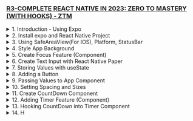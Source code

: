 ### [R3-COMPLETE REACT NATIVE IN 2023: ZERO TO MASTERY (WITH HOOKS) - ZTM](/courses/R3.md)

<details>
  <summary>1. Introduction - Using Expo </summary>

# Using Expo

https://snack.expo.dev/

![](https://github.com/omeatai/My-Tutorials/assets/32337103/fbb5bbfb-7e94-465b-bc45-f3ffdada2f5c)

```js
import React from "react";
import { Text, View } from "react-native";

const YourApp = () => {
  return (
    <View
      style={{
        flex: 1,
        justifyContent: "center",
        alignItems: "center",
      }}
    >
      <Text>Helloooooo 🎉</Text>
    </View>
  );
};

export default YourApp;
```

![](https://github.com/omeatai/My-Tutorials/assets/32337103/c2011efe-a102-4cf7-aedb-1191bd097af9)

```js
import { Text, View, StyleSheet } from "react-native";
import Constants from "expo-constants";

// You can import from local files
import AssetExample from "./components/AssetExample";

// or any pure javascript modules available in npm
import { Card } from "react-native-paper";

export default function App() {
  const name = "Ifeanyi";
  return (
    <View style={styles.container}>
      <Text style={styles.paragraph}>
        {2 ** 4}Hello, my name is {name}
      </Text>
      <Card>
        <AssetExample />
      </Card>
    </View>
  );
}

const styles = StyleSheet.create({
  container: {
    flex: 1,
    justifyContent: "center",
    paddingTop: Constants.statusBarHeight,
    backgroundColor: "#ecf0f1",
    padding: 8,
  },
  paragraph: {
    margin: 24,
    fontSize: 18,
    fontWeight: "bold",
    textAlign: "center",
  },
});
```

# #End

</details>

<details>
  <summary>2. Install expo and React Native Project </summary>

# Install expo and React Native Project

![](https://github.com/omeatai/My-Tutorials/assets/32337103/03c2960a-55a5-4d57-bf39-3653173cd91a)
![](https://github.com/omeatai/My-Tutorials/assets/32337103/d2002d17-d70d-4028-811a-673420f29911)

# Install expo globally

```jsbs
npm install -g expo-cli
```

# Install React Native Project

```jsbs
npx create-expo-app FocusTime
cd FocusTime
npx expo start

yarn create expo-app FocusTime
cd FocusTime
yarn expo start
```

### react-native/FocusTime/package.json:

```js
{
  "name": "focustime",
  "version": "1.0.0",
  "main": "node_modules/expo/AppEntry.js",
  "scripts": {
    "start": "expo start",
    "android": "expo start --android",
    "ios": "expo start --ios",
    "web": "expo start --web"
  },
  "dependencies": {
    "expo": "~48.0.18",
    "expo-status-bar": "~1.4.4",
    "react": "18.2.0",
    "react-native": "0.71.8"
  },
  "devDependencies": {
    "@babel/core": "^7.20.0"
  },
  "private": true
}
```

### react-native/FocusTime/App.js:

```js
import { StatusBar } from "expo-status-bar";
import { StyleSheet, Text, View } from "react-native";

export default function App() {
  return (
    <View style={styles.container}>
      <Text style={styles.text}>Hello World! Welcome to Android!</Text>
      <StatusBar style="auto" />
    </View>
  );
}

const styles = StyleSheet.create({
  container: {
    flex: 1,
    backgroundColor: "#fff",
    alignItems: "center",
    justifyContent: "center",
  },
  text: {
    fontSize: 42,
    textAlign: "center",
    fontWeight: "700",
  },
});
```

# #End

</details>

<details>
  <summary>3. Using SafeAreaView(For IOS), Platform, StatusBar </summary>

# Using SafeAreaView(For IOS), Platform, StatusBar

![](https://github.com/omeatai/My-Tutorials/assets/32337103/81e7fda3-e6fd-43e1-b244-35e2fba8549b)
![](https://github.com/omeatai/My-Tutorials/assets/32337103/93acb5d1-8e2f-48b1-ae8f-cabaf81faeec)

### react-native/FocusTime/App.js:

```js
import {
  StyleSheet,
  Text,
  View,
  SafeAreaView,
  Platform,
  StatusBar,
} from "react-native";

export default function App() {
  return (
    <SafeAreaView style={styles.container}>
      <Text>Hello World! Welcome to Android!</Text>
    </SafeAreaView>
  );
}

const styles = StyleSheet.create({
  container: {
    flex: 1,
    paddingTop: Platform.OS === "android" ? StatusBar.currentHeight + 5 : 0,
    // paddingTop: Platform.OS === "android" ? 20 : 0,
  },
});
```

# #End

</details>

<details>
  <summary>4. Style App Background </summary>

# Style App Background

![](https://github.com/omeatai/My-Tutorials/assets/32337103/df9e932c-c4d4-46d9-9d7d-0da4e62802ec)
![](https://github.com/omeatai/My-Tutorials/assets/32337103/5c86283c-775d-4d40-a075-b8e3e372d435)

### react-native/FocusTime/App.js:

```js
import {
  StyleSheet,
  Text,
  View,
  SafeAreaView,
  Platform,
  StatusBar,
} from "react-native";

import styles from "./App.styles";

export default function App() {
  return (
    <SafeAreaView style={styles.container}>
      <Text style={styles.text}>Hello World! Welcome to Android!</Text>
    </SafeAreaView>
  );
}
```

### react-native/FocusTime/App.styles.js:

```js
import { StyleSheet, Platform, StatusBar } from "react-native";
import colors from "./src/utils/colors";

const styles = StyleSheet.create({
  container: {
    flex: 1,
    paddingTop: Platform.OS === "android" ? StatusBar.currentHeight + 5 : 0,
    backgroundColor: colors.darkPurple,
  },
  text: {
    color: colors.white,
  },
});

export default styles;
```

### react-native/FocusTime/src/utils/colors.js:

```js
const colors = {
  dodgerBlue: "#1e90ff",
  crimson: "#dc143c",
  darkPurple: "#4d004d",
  white: "#fff",
  black: "#000",
  primary: "#1e90ff",
  secondary: "#000",
};

export default colors;
```

# #End

</details>

<details>
  <summary>5. Create Focus Feature (Component) </summary>

# Create Focus Feature (Component)

![](https://github.com/omeatai/My-Tutorials/assets/32337103/3e959daa-ab07-4ad7-adcf-adb358ad7b45)
![](https://github.com/omeatai/My-Tutorials/assets/32337103/87b8d21d-eceb-4d82-9f9b-c31d641c83fe)

### react-native/FocusTime/App.js:

```js
import {
  StyleSheet,
  Text,
  View,
  SafeAreaView,
  Platform,
  StatusBar,
} from "react-native";

import Focus from "./src/features/Focus";

import styles from "./App.styles";

export default function App() {
  return (
    <SafeAreaView style={styles.container}>
      <Text style={styles.text}>FocusTime App</Text>
      <Focus />
    </SafeAreaView>
  );
}
```

### react-native/FocusTime/App.styles.js:

```js
import { StyleSheet, Platform, StatusBar } from "react-native";
import colors from "./src/utils/colors";

const styles = StyleSheet.create({
  container: {
    flex: 1,
    paddingTop: Platform.OS === "android" ? StatusBar.currentHeight + 5 : 0,
    backgroundColor: colors.black,
  },
  text: {
    color: colors.white900,
    paddingBottom: 20,
    paddingLeft: 20,
    fontWeight: Platform.OS === "android" ? "normal" : "400",
  },
});

export default styles;
```

### react-native/FocusTime/src/features/Focus.js:

```js
import React from "react";
import { StyleSheet, Text, View, Platform } from "react-native";
import colors from "../utils/colors";

const Focus = () => {
  return (
    <View style={styles.container}>
      <Text style={styles.text}>Focus Component</Text>
    </View>
  );
};

const styles = StyleSheet.create({
  container: {
    flex: 1,
    backgroundColor: colors.black500,
  },
  text: {
    color: colors.black100,
  },
});

export default Focus;
```

### react-native/FocusTime/src/utils/colors.js:

```js
const colors = {
  dodgerBlue: "#1e90ff",
  crimson: "#dc143c",
  purple: "#800080",
  darkPurple: "#4d004d",
  white: "#fff",
  white900: "#858585",
  black: "#000",
  black500: "#292929",
  black200: "#5c5c5c",
  black100: "#7a7a7a",
  primary: "#1e90ff",
  secondary: "#000",
};

export default colors;
```

# #End

</details>

<details>
  <summary>6. Create Text Input with React Native Paper </summary>

# Create Text Input with React Native Paper

![](https://github.com/omeatai/My-Tutorials/assets/32337103/c2dff748-d754-4017-b540-49c9bebe5f22)

# Install React Native Paper

```jsbs
npm install react-native-paper react-native-safe-area-context

npm install react-native-paper
npm install react-native-safe-area-context

npx pod-install
npm install react-native-vector-icons
```

```js
{
  "dependencies": {
  "expo-constants": "~12.1.3",
  "@expo/vector-icons": "^12.0.0",
  "react-native-paper": "4.11.2"
  }
}
```

### react-native/FocusTime/App.js:

```js
import {
  StyleSheet,
  Text,
  View,
  SafeAreaView,
  Platform,
  StatusBar,
} from "react-native";

import Focus from "./src/features/Focus";

import styles from "./App.styles";

export default function App() {
  return (
    <SafeAreaView style={styles.container}>
      <Text style={styles.text}>FocusTime App</Text>
      <Focus />
    </SafeAreaView>
  );
}
```

### react-native/FocusTime/App.styles.js:

```js
import { StyleSheet, Platform, StatusBar } from "react-native";
import colors from "./src/utils/colors";

const styles = StyleSheet.create({
  container: {
    flex: 1,
    paddingTop: Platform.OS === "android" ? StatusBar.currentHeight + 5 : 0,
    backgroundColor: colors.black,
  },
  text: {
    color: colors.white900,
    paddingBottom: 20,
    paddingLeft: 20,
    fontWeight: Platform.OS === "android" ? "normal" : "400",
  },
});

export default styles;
```

### react-native/FocusTime/src/features/Focus.js:

```js
import React from "react";
import { StyleSheet, Text, View, Platform } from "react-native";
import { TextInput } from "react-native-paper";
import colors from "../utils/colors";

const Focus = () => {
  return (
    <View style={styles.container}>
      <View style={styles.inputContainer}>
        <TextInput
          label={"What task would you like to do?"}
          style={styles.text}
        />
      </View>
    </View>
  );
};

const styles = StyleSheet.create({
  container: {
    flex: 1,
    backgroundColor: colors.black500,
  },
  inputContainer: {
    flex: 0.5,
    padding: 20,
    justifyContent: "flex-start",
  },
  text: {
    color: colors.black100,
    borderBottomLeftRadius: 10,
    borderBottomRightRadius: 10,
    borderTopLeftRadius: 10,
    borderTopRightRadius: 10,
    overflow: "hidden",
  },
});

export default Focus;
```

### react-native/FocusTime/src/utils/colors.js:

```js
const colors = {
  dodgerBlue: "#1e90ff",
  crimson: "#dc143c",
  purple: "#800080",
  darkPurple: "#4d004d",
  white: "#fff",
  white900: "#858585",
  black: "#000",
  black500: "#292929",
  black200: "#5c5c5c",
  black100: "#7a7a7a",
  primary: "#1e90ff",
  secondary: "#000",
};

export default colors;
```

# #End

</details>

<details>
  <summary>7. Storing Values with useState </summary>

# Storing Values with useState

![](https://github.com/omeatai/My-Tutorials/assets/32337103/c4e08684-1498-4d68-b467-c513f815ef8a)
![](https://github.com/omeatai/My-Tutorials/assets/32337103/b59fd227-3288-4ff9-a7a3-dfbc370a6ad1)

### rn/FocusTime/App.js:

```js
import {
  StyleSheet,
  Text,
  View,
  SafeAreaView,
  Platform,
  StatusBar,
} from "react-native";

import Focus from "./src/features/Focus";

import styles from "./App.styles";

export default function App() {
  return (
    <SafeAreaView style={styles.container}>
      <Text style={styles.text}>FocusTime App</Text>
      <Focus />
    </SafeAreaView>
  );
}
```

### rn/FocusTime/App.styles.js:

```js
import { StyleSheet, Platform, StatusBar } from "react-native";
import colors from "./src/utils/colors";

const styles = StyleSheet.create({
  container: {
    flex: 1,
    paddingTop: Platform.OS === "android" ? StatusBar.currentHeight + 5 : 0,
    backgroundColor: colors.black,
  },
  text: {
    color: colors.white900,
    paddingBottom: 20,
    paddingLeft: 20,
    fontWeight: Platform.OS === "android" ? "normal" : "400",
  },
});

export default styles;
```

### rn/FocusTime/src/features/Focus.js:

```js
import React, { useState } from "react";
import { StyleSheet, Text, View, Platform } from "react-native";
import { TextInput } from "react-native-paper";
import colors from "../utils/colors";

const Focus = () => {
  const [subject, setSubject] = useState("");

  const Label = <Text color={"#000"}>{"What task would you like to do?"}</Text>;

  return (
    <View style={styles.container}>
      <View style={styles.inputContainer}>
        <TextInput
          label={Label}
          style={styles.text}
          onChangeText={(e) => setSubject(e)}
        />
        <Text style={styles.subject}>{subject}</Text>
      </View>
    </View>
  );
};

const styles = StyleSheet.create({
  container: {
    flex: 1,
    backgroundColor: colors.black500,
  },
  inputContainer: {
    flex: 0.5,
    padding: 20,
    justifyContent: "flex-start",
  },
  text: {
    color: colors.black100,
    borderBottomLeftRadius: 10,
    borderBottomRightRadius: 10,
    borderTopLeftRadius: 10,
    borderTopRightRadius: 10,
    overflow: "hidden",
  },
  subject: {
    fontSize: 30,
    color: colors.white,
  },
});

export default Focus;
```

### rn/FocusTime/src/utils/colors.js:

```js
const colors = {
  dodgerBlue: "#1e90ff",
  crimson: "#dc143c",
  purple: "#800080",
  darkPurple: "#4d004d",
  white: "#fff",
  white900: "#858585",
  black: "#000",
  black500: "#292929",
  black200: "#5c5c5c",
  black100: "#7a7a7a",
  primary: "#1e90ff",
  secondary: "#000",
};

export default colors;
```

# #End

</details>

<details>
  <summary>8. Adding a Button </summary>

# Adding a Button

![](https://github.com/omeatai/My-Tutorials/assets/32337103/dbad6221-0eac-49fc-9de2-c6dd9c09337a)
![](https://github.com/omeatai/My-Tutorials/assets/32337103/6d853177-88fe-4054-a6b6-20c18d195b39)

### rn/FocusTime/App.js:

```js
import {
  StyleSheet,
  Text,
  View,
  SafeAreaView,
  Platform,
  StatusBar,
} from "react-native";

import Focus from "./src/features/Focus";

import styles from "./App.styles";

export default function App() {
  return (
    <SafeAreaView style={styles.container}>
      <Text style={styles.text}>FocusTime App</Text>
      <Focus />
    </SafeAreaView>
  );
}
```

### rn/FocusTime/src/features/Focus.js:

```js
import React, { useState } from "react";
import { StyleSheet, Text, View, Platform } from "react-native";
import { TextInput } from "react-native-paper";
import colors from "../utils/colors";
import { RoundedButton } from "../components/RoundedButton";

const Focus = () => {
  const [subject, setSubject] = useState("");

  const Label = <Text>{"What task would you like to do?"}</Text>;

  return (
    <View style={styles.container}>
      <View style={styles.inputContainer}>
        <TextInput
          label={Label}
          style={styles.textInput}
          onChangeText={(e) => setSubject(e)}
        />
        <View style={styles.button}>
          <RoundedButton title={"+"} size={50} />
        </View>
      </View>
    </View>
  );
};

const styles = StyleSheet.create({
  container: {
    flex: 1,
    backgroundColor: colors.black500,
  },
  inputContainer: {
    padding: 20,
    justifyContent: "flex-start",
    flexDirection: "row",
  },
  textInput: {
    flex: 1,
    marginRight: 10,
    color: colors.black100,
    borderBottomLeftRadius: 10,
    borderBottomRightRadius: 10,
    borderTopLeftRadius: 10,
    borderTopRightRadius: 10,
    overflow: "hidden",
  },
  button: {
    justifyContent: "center",
  },
});

export default Focus;
```

### rn/FocusTime/src/components/RoundedButton.js:

```js
import React from "react";
import { TouchableOpacity, Text, StyleSheet } from "react-native";
import colors from "../utils/colors";

export const RoundedButton = ({
  style = {},
  textStyle = {},
  size = 125,
  ...props
}) => {
  return (
    <TouchableOpacity
      style={[styles(size).radius, style]}
      onPress={props.onPress}
    >
      <Text style={[styles(size).text, textStyle]}>{props.title}</Text>
    </TouchableOpacity>
  );
};

const styles = (size) => ({
  radius: {
    borderRadius: size / 2,
    width: size,
    height: size,
    alignItems: "center",
    justifyContent: "center",
    borderColor: colors.white,
    borderWidth: 2,
  },
  text: { color: colors.white, fontSize: size / 3 },
});
```

# #End

</details>

<details>
  <summary>9. Passing Values to App Component </summary>

# Passing Values to App Component

![](https://github.com/omeatai/My-Tutorials/assets/32337103/d0176589-300a-4b38-824b-fbfd4bfb6d34)
![](https://github.com/omeatai/My-Tutorials/assets/32337103/591655f6-c948-4b4b-a877-066c7cb7825f)

### rn/FocusTime/App.js:

```js
import React, { useState } from "react";
import {
  StyleSheet,
  Text,
  View,
  SafeAreaView,
  Platform,
  StatusBar,
} from "react-native";

import Focus from "./src/features/Focus";

import styles from "./App.styles";

export default function App() {
  const [currentSubject, setCurrentSubject] = useState(null);

  return (
    <SafeAreaView style={styles.container}>
      <Text style={styles.text}>FocusTime App</Text>
      {!currentSubject ? (
        <Focus addSubject={setCurrentSubject} />
      ) : (
        <View>
          <Text style={styles.text}>
            I am going to render the timer for {currentSubject}
          </Text>
        </View>
      )}
    </SafeAreaView>
  );
}
```

### rn/FocusTime/src/features/Focus.js:

```js
import React, { useState } from "react";
import { StyleSheet, Text, View, Platform } from "react-native";
import { TextInput } from "react-native-paper";
import colors from "../utils/colors";
import { RoundedButton } from "../components/RoundedButton";

const Focus = ({ addSubject }) => {
  const [subject, setSubject] = useState("");

  const Label = <Text>{"What task would you like to do?"}</Text>;

  return (
    <View style={styles.container}>
      <View style={styles.inputContainer}>
        <TextInput
          label={Label}
          style={styles.textInput}
          onChangeText={(e) => setSubject(e)}
        />
        <View style={styles.button}>
          <RoundedButton
            title={"+"}
            size={50}
            onPress={() => addSubject(subject)}
          />
        </View>
      </View>
    </View>
  );
};

const styles = StyleSheet.create({
  container: {
    flex: 1,
    backgroundColor: colors.black500,
  },
  inputContainer: {
    padding: 20,
    justifyContent: "flex-start",
    flexDirection: "row",
  },
  textInput: {
    flex: 1,
    marginRight: 10,
    color: colors.white900,
    borderBottomLeftRadius: 10,
    borderBottomRightRadius: 10,
    borderTopLeftRadius: 10,
    borderTopRightRadius: 10,
    overflow: "hidden",
  },
  button: {
    justifyContent: "center",
  },
});

export default Focus;
```

### rn/FocusTime/src/components/RoundedButton.js:

```js
import React from "react";
import { TouchableOpacity, Text, StyleSheet } from "react-native";
import colors from "../utils/colors";

export const RoundedButton = ({
  style = {},
  textStyle = {},
  size = 125,
  ...props
}) => {
  return (
    <TouchableOpacity
      style={[styles(size).radius, style]}
      onPress={props.onPress}
    >
      <Text style={[styles(size).text, textStyle]}>{props.title}</Text>
    </TouchableOpacity>
  );
};

const styles = (size) => ({
  radius: {
    borderRadius: size / 2,
    width: size,
    height: size,
    alignItems: "center",
    justifyContent: "center",
    borderColor: colors.white,
    borderWidth: 2,
  },
  text: { color: colors.white, fontSize: size / 3 },
});
```

# #End

</details>

<details>
  <summary>10. Setting Spacing and Sizes </summary>

# Setting Spacing and Sizes

![](https://github.com/omeatai/My-Tutorials/assets/32337103/2fe7b4e2-0c5e-4e5e-8d90-912af52d747c)
![](https://github.com/omeatai/My-Tutorials/assets/32337103/85225443-d58d-4e0c-abc7-3ac18fd6799a)

### rn/FocusTime/src/utils/sizes.js:

```js
export const fontSizes = {
  sm: 8,
  md: 16,
  lg: 24,
  xl: 32,
  xxl: 40,
  xxxl: 80,
};

export const spacing = {
  sm: 8,
  md: 16,
  lg: 24,
  xl: 32,
  xxl: 40,
  xxxl: 80,
};
```

### rn/FocusTime/App.js:

```js
import React, { useState } from "react";
import {
  StyleSheet,
  Text,
  View,
  SafeAreaView,
  Platform,
  StatusBar,
} from "react-native";

import Focus from "./src/features/Focus";

import styles from "./App.styles";

export default function App() {
  const [currentSubject, setCurrentSubject] = useState(null);

  return (
    <SafeAreaView style={styles.container}>
      <Text style={styles.text}>FocusTime App</Text>
      {!currentSubject ? (
        <Focus addSubject={setCurrentSubject} />
      ) : (
        <View>
          <Text style={styles.text}>
            I am going to render the timer for {currentSubject}
          </Text>
        </View>
      )}
    </SafeAreaView>
  );
}
```

### rn/FocusTime/src/features/Focus.js:

```js
import React, { useState } from "react";
import { StyleSheet, Text, View, Platform } from "react-native";
import { TextInput } from "react-native-paper";
import colors from "../utils/colors";
import { spacing, fontSizes } from "../utils/sizes";
import { RoundedButton } from "../components/RoundedButton";

const Focus = ({ addSubject }) => {
  const [subject, setSubject] = useState("");

  const Label = <Text>{"What task would you like to do?"}</Text>;

  return (
    <View style={styles.container}>
      <View style={styles.inputContainer}>
        <TextInput
          label={Label}
          style={styles.textInput}
          onChangeText={(e) => setSubject(e)}
        />
        <View style={styles.button}>
          <RoundedButton
            title={"+"}
            size={50}
            onPress={() => addSubject(subject)}
          />
        </View>
      </View>
    </View>
  );
  Ω;
};

const styles = StyleSheet.create({
  container: {
    flex: 1,
    backgroundColor: colors.black500,
  },
  inputContainer: {
    padding: spacing.lg,
    justifyContent: "flex-start",
    flexDirection: "row",
  },
  textInput: {
    flex: 1,
    marginRight: spacing.sm,
    color: colors.white900,
    borderBottomLeftRadius: spacing.sm,
    borderBottomRightRadius: spacing.sm,
    borderTopLeftRadius: spacing.sm,
    borderTopRightRadius: spacing.sm,
    overflow: "hidden",
  },
  button: {
    justifyContent: "center",
  },
});

export default Focus;
```

# #End

</details>

<details>
  <summary>11. Create CountDown Component</summary>

# Create CountDown Component

### rn/FocusTime/src/components/CountDown.js:

```js
import React, { useState, useEffect } from "react";
import { Text, View, StyleSheet } from "react-native";

import { fontSizes, spacing } from "../utils/sizes";
import { colors } from "../utils/colors";

const minutesToMillis = (min) => min * 1000 * 60;
const formatTime = (time) => (time < 10 ? `0${time}` : time);
export const Countdown = ({ minutes = 0.1, isPaused, onProgress, onEnd }) => {
  const interval = React.useRef(null);

  const [millis, setMillis] = useState(null);

  const countDown = () => {
    setMillis((time) => {
      if (time === 0) {
        clearInterval(interval.current);
        onEnd();
        return time;
      }
      const timeLeft = time - 1000;
      return timeLeft;
    });
  };

  useEffect(() => {
    setMillis(minutesToMillis(minutes));
  }, [minutes]);

  useEffect(() => {
    onProgress(millis / minutesToMillis(minutes));
  }, [millis]);

  useEffect(() => {
    if (isPaused) {
      if (interval.current) clearInterval(interval.current);
      return;
    }

    interval.current = setInterval(countDown, 1000);

    return () => clearInterval(interval.current);
  }, [isPaused]);

  const minute = Math.floor(millis / 1000 / 60) % 60;
  const seconds = Math.floor(millis / 1000) % 60;
  return (
    <Text style={styles.text}>
      {formatTime(minute)}:{formatTime(seconds)}
    </Text>
  );
};

const styles = StyleSheet.create({
  text: {
    fontSize: fontSizes.xxxl,
    fontWeight: "bold",
    color: colors.white,
    padding: spacing.lg,
    backgroundColor: "rgba(94, 132, 226, 0.3)",
  },
});
```

# #End

</details>

<details>
  <summary>12. Adding Timer Feature (Component) </summary>

# Adding Timer Feature (Component)

### rn/FocusTime/App.js:

```js
import React, { useState } from "react";
import {
  StyleSheet,
  Text,
  View,
  SafeAreaView,
  Platform,
  StatusBar,
} from "react-native";

import Focus from "./src/features/Focus";
import { Timer } from "./src/features/Timer";

import styles from "./App.styles";

export default function App() {
  const [currentSubject, setCurrentSubject] = useState(null);

  return (
    <SafeAreaView style={styles.container}>
      <Text style={styles.text}>FocusTime App</Text>
      {!currentSubject ? (
        <Focus addSubject={setCurrentSubject} />
      ) : (
        <View>
          <Text style={styles.text}>
            I am going to render the timer for {currentSubject}
          </Text>
          <Timer
            focusSubject={currentSubject}
            onTimerEnd={() => {}}
            clearSubject={() => {}}
          />
        </View>
      )}
    </SafeAreaView>
  );
}
```

### rn/FocusTime/src/features/Timer.js:

```js
import React from "react";
import { View, Text } from "react-native";

export const Timer = ({ focusSubject }) => (
  <View>
    <Text>Focus Feature {focusSubject}</Text>
  </View>
);
```

### rn/FocusTime/src/features/Focus.js:

```js
import React, { useState } from "react";
import { StyleSheet, Text, View, Platform } from "react-native";
import { TextInput } from "react-native-paper";
import colors from "../utils/colors";
import { spacing, fontSizes } from "../utils/sizes";
import { RoundedButton } from "../components/RoundedButton";

const Focus = ({ addSubject }) => {
  const [subject, setSubject] = useState("");

  const Label = <Text>{"What task would you like to do?"}</Text>;

  return (
    <View style={styles.container}>
      <View style={styles.inputContainer}>
        <TextInput
          label={Label}
          style={styles.textInput}
          onChangeText={(e) => setSubject(e)}
        />
        <View style={styles.button}>
          <RoundedButton
            title={"+"}
            size={50}
            onPress={() => addSubject(subject)}
          />
        </View>
      </View>
    </View>
  );
};

const styles = StyleSheet.create({
  container: {
    flex: 1,
    backgroundColor: colors.black500,
  },
  inputContainer: {
    padding: spacing.lg,
    justifyContent: "flex-start",
    flexDirection: "row",
  },
  textInput: {
    flex: 1,
    marginRight: spacing.sm,
    color: colors.white900,
    borderBottomLeftRadius: spacing.sm,
    borderBottomRightRadius: spacing.sm,
    borderTopLeftRadius: spacing.sm,
    borderTopRightRadius: spacing.sm,
    overflow: "hidden",
  },
  button: {
    justifyContent: "center",
  },
});

export default Focus;
```

# #End

</details>

<details>
  <summary>13. Hooking CountDown into Timer Component </summary>

# Hooking CountDown into Timer Component

![](https://github.com/omeatai/My-Tutorials/assets/32337103/b1252fcd-56ad-4978-997f-7ccc40e27d2b)
![](https://github.com/omeatai/My-Tutorials/assets/32337103/d736aad2-7a2b-4839-8f3f-2930f2950222)

### rn/FocusTime/App.js:

```js
import React, { useState } from "react";
import {
  StyleSheet,
  Text,
  View,
  SafeAreaView,
  Platform,
  StatusBar,
} from "react-native";

import Focus from "./src/features/Focus";
import { Timer } from "./src/features/Timer";

import styles from "./App.styles";

export default function App() {
  const [currentSubject, setCurrentSubject] = useState("Wash Plate");

  return (
    <SafeAreaView style={styles.container}>
      <Text style={styles.text}>FocusTime App</Text>
      {!currentSubject ? (
        <Focus addSubject={setCurrentSubject} />
      ) : (
        <View>
          <Timer
            focusSubject={currentSubject}
            onTimerEnd={() => {}}
            clearSubject={() => {}}
          />
        </View>
      )}
    </SafeAreaView>
  );
}
```

### rn/FocusTime/src/features/Timer.js:

```js
import React, { useState } from "react";
import { View, Text, StyleSheet } from "react-native";
import { Countdown } from "../components/CountDown";
import { RoundedButton } from "../components/RoundedButton";

export const Timer = ({ focusSubject }) => {
  const [isStarted, setIsStarted] = useState(false);
  return (
    <View style={styles.container}>
      <View style={styles.countdown}>
        <Countdown
          isPaused={!isStarted}
          onProgress={() => {}}
          onEnd={() => {}}
        />
      </View>
      <View style={styles.buttonWrapper}>
        {!isStarted && (
          <RoundedButton title="start" onPress={() => setIsStarted(true)} />
        )}
        {isStarted && (
          <RoundedButton title="pause" onPress={() => setIsStarted(false)} />
        )}
      </View>
    </View>
  );
};

const styles = StyleSheet.create({
  container: {
    // flex: 1,
  },
  countdown: {
    // flex: 0.5,
    alignItems: "center",
    justifyContent: "center",
    marginTop: 50,
    padding: 15,
  },
  buttonWrapper: {
    // flex: 0.3,
    flexDirection: "row",
    padding: 15,
    justifyContent: "center",
    alignItems: "center",
    marginTop: 100,
  },
});
```

### rn/FocusTime/src/components/CountDown.js:

```js
import React, { useState, useEffect } from "react";
import { Text, View, StyleSheet } from "react-native";

import { fontSizes, spacing } from "../utils/sizes";
import colors from "../utils/colors";

const minutesToMillis = (min) => min * 1000 * 60;
const formatTime = (time) => (time < 10 ? `0${time}` : time);

export const Countdown = ({ minutes = 0.1, isPaused, onProgress, onEnd }) => {
  const interval = React.useRef(null);

  const [millis, setMillis] = useState(null);

  const countDown = () => {
    setMillis((time) => {
      if (time === 0) {
        clearInterval(interval.current);
        onEnd();
        return time;
      }
      const timeLeft = time - 1000;
      return timeLeft;
    });
  };

  useEffect(() => {
    setMillis(minutesToMillis(minutes));
  }, [minutes]);

  useEffect(() => {
    onProgress(millis / minutesToMillis(minutes));
  }, [millis]);

  useEffect(() => {
    if (isPaused) {
      if (interval.current) clearInterval(interval.current);
      return;
    }

    interval.current = setInterval(countDown, 1000);

    return () => clearInterval(interval.current);
  }, [isPaused]);

  const minute = Math.floor(millis / 1000 / 60) % 60;
  const seconds = Math.floor(millis / 1000) % 60;

  return (
    <Text style={styles.text}>
      {formatTime(minute)}:{formatTime(seconds)}
    </Text>
  );
};

const styles = StyleSheet.create({
  text: {
    fontSize: fontSizes.xxxl,
    fontWeight: "bold",
    color: colors.white,
    padding: spacing.lg,
    backgroundColor: colors.black500,
  },
});
```

# #End

</details>

<details>
  <summary>14. H </summary>

# H

### rn/FocusTime/App.js:

```js

```

```js

```

```js

```

```js

```

```js

```

```js

```

```js

```

```js

```

```js

```

```js

```

```js

```

```js

```

```js

```

```js

```

```js

```

```js

```

```js

```

```js

```

```js

```

```js

```

```js

```

```js

```

```js

```

```js

```

```js

```

```js

```

```js

```

```js

```

```js

```

```js

```

```js

```

```js

```

```js

```

```js

```

```js

```

```js

```

```js

```

```js

```

```js

```

```js

```

```js

```

```js

```

```js

```

```js

```

```js

```

```js

```

</details>
